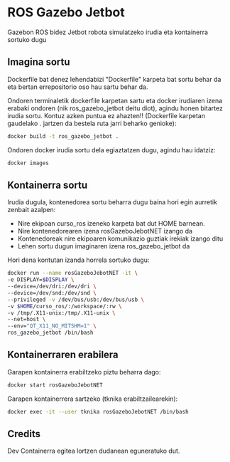 # ROS Gazebo Jetbot 

Gazebon ROS bidez Jetbot robota simulatzeko irudia eta kontainerra sortuko dugu 

## Imagina sortu

Dockerfile bat denez lehendabizi "Dockerfile" karpeta bat sortu behar da eta bertan errepositorio oso hau sartu behar da.

Ondoren terminaletik dockerfile karpetan sartu eta docker irudiaren izena erabaki ondoren (nik ros_gazebo_jetbot deitu diot), agindu honen bitartez irudia sortu. Kontuz azken puntua ez ahazten!! (Dockerfile karpetan gaudelako . jartzen da bestela ruta jarri beharko genioke):
```bash
docker build -t ros_gazebo_jetbot .
```
Ondoren docker irudia sortu dela egiaztatzen dugu, agindu hau idatziz:
```bash
docker images
```
## Kontainerra sortu

Irudia dugula, kontenedorea sortu beharra dugu baina hori egin aurretik zenbait azalpen:
* Nire ekipoan curso_ros izeneko karpeta bat dut HOME barnean.
* Nire kontenedorearen izena rosGazeboJebotNET izango da
* Kontenedoreak nire ekipoaren komunikazio guztiak irekiak izango ditu
* Lehen sortu dugun imaginaren izena ros_gazebo_jetbot da

Hori dena kontutan izanda horrela sortuko dugu:
```bash
docker run --name rosGazeboJebotNET -it \
-e DISPLAY=$DISPLAY \
--device=/dev/dri:/dev/dri \
--device=/dev/snd:/dev/snd \
--privileged -v /dev/bus/usb:/dev/bus/usb \
-v $HOME/curso_ros/:/workspace/:rw \
-v /tmp/.X11-unix:/tmp/.X11-unix \
--net=host \
--env="QT_X11_NO_MITSHM=1" \
ros_gazebo_jetbot /bin/bash
```


## Kontainerraren erabilera

Garapen kontainerra erabiltzeko piztu beharra dago:
```bash
docker start rosGazeboJebotNET
```
Garapen kontainerrera sartzeko (tknika erabiltzailearekin):
```bash
docker exec -it --user tknika rosGazeboJebotNET /bin/bash
```

## Credits

Dev Containerra egitea lortzen dudanean eguneratuko dut.